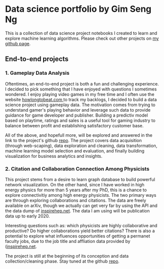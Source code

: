 # Data science portfolio by Gim Seng Ng

This is a collection of data science project notebooks I created to learn and explore machine learning algorithms.
Please check out other projects on [my github page](https://github.com/gimseng).

## End-to-end projects

### 1. Gameplay Data Analysis

Oftentimes, an end-to-end project is both a fun and challenging experience. I decided to pick something that I have enjoyed with questions I sometimes wondered. I enjoy playing video games in my free time and I often use the website [howlongtobeat.com ](https://www.howlongtobeat.com) to track my backlogs, I decided to build a data science project using gameplay data. The motivation comes from trying to understand gamer's playing behavior and leverage such data to provide guidance for game developer and publisher. Building a predictiv model based on playtime, ratings and sales is a useful tool for gaming industry to balance between profit and establishing satisfactory customer base.

All of the above, and hopefull more, will be explored and answered in the link to the project's github [repo](https://github.com/gimseng/game_stats). The project covers data acquisition (through web-scaping), data exploration and cleaning, data transformation, machine learning model selection and evaluation, and finally building visualization for business analytics and insights.



### 2. Citation and Collaboration Connection Among Physicists

This project stems from a desire to learn graph database to build powerful network visualization. On the other hand, since I have worked in high energy physics for more than 5 years after my PhD, this is a chance to explore connectivitiy among high energy physicists. The two primary ways are through exploring collaborations and citations. The data are freely available on arXiv, though we actually can get very far by using the API and the data dump of [inspirehep.net](https://old.inspirehep.net/info/hep/api). The data I am using will be publication data up to early 2020. 

Interesting questions such as: which physicists are highly collaborative and productive? Do higher collaborations yield better citations? There is also a potential to explore what influences opportunities of getting a permanet faculty jobs, due to the job title and affliation data provided by ([inspirehep.net](https://inspirehep.net/). 

The project is still at the beginning of its conception and data collection/cleaning phase. Stay tuned at the github [repo](https://github.com/gimseng/hepnetwork).



